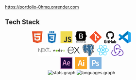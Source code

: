 https://portfolio-0hmq.onrender.com

## Tech Stack

<div align="center">
    <img src="https://github.com/devicons/devicon/blob/master/icons/html5/html5-original.svg" title="HTML5" alt="HTML" width="40" height="40"/>&nbsp;
    <img src="https://github.com/devicons/devicon/blob/master/icons/css3/css3-plain-wordmark.svg" title="CSS3" alt="CSS" width="40" height="40"/>&nbsp;
    <img src="https://github.com/devicons/devicon/blob/master/icons/javascript/javascript-original.svg" title="Javascript" alt="Javascript" width="40" height="40">&nbsp;
    <img src="https://github.com/devicons/devicon/blob/master/icons/bootstrap/bootstrap-plain-wordmark.svg" title="Bootstrap" alt="Bootstrap" width="40" height="40"/>&nbsp;
    <img src="https://github.com/devicons/devicon/blob/master/icons/git/git-plain.svg" title="Git" alt="Git" width="40" height="40">&nbsp;
      <img src="https://github.com/devicons/devicon/blob/master/icons/github/github-original-wordmark.svg" title="GitHub" alt="GitHub" width="40" height="40">&nbsp;
      <img src="https://github.com/devicons/devicon/blob/master/icons/vscode/vscode-original.svg" title="GitHub" alt="GitHub" width="40" height="40">&nbsp;
  <br>
    <img src="https://github.com/devicons/devicon/blob/master/icons/nextjs/nextjs-original-wordmark.svg" title="GitHub" alt="GitHub" width="40" height="40">&nbsp;
    <img src="https://github.com/devicons/devicon/blob/master/icons/nodejs/nodejs-original-wordmark.svg" title="GitHub" alt="GitHub" width="40" height="40">&nbsp;
    <img src="https://github.com/devicons/devicon/blob/master/icons/express/express-original.svg" title="GitHub" alt="GitHub" width="40" height="40">&nbsp;
      <img src="https://github.com/devicons/devicon/blob/master/icons/postgresql/postgresql-original.svg" title="GitHub" alt="GitHub" width="40" height="40">&nbsp;
    <img src="https://github.com/devicons/devicon/blob/master/icons/react/react-original.svg" title="GitHub" alt="GitHub" width="40" height="40">&nbsp;
    <img src="https://github.com/devicons/devicon/blob/master/icons/redux/redux-original.svg" title="GitHub" alt="GitHub" width="40" height="40">&nbsp;
  <br>
    <img src="https://github.com/devicons/devicon/blob/master/icons/aftereffects/aftereffects-original.svg" title="GitHub" alt="GitHub" width="40" height="40">&nbsp;
    <img src="https://github.com/devicons/devicon/blob/master/icons/illustrator/illustrator-plain.svg" title="GitHub" alt="GitHub" width="40" height="40">&nbsp;
    <img src="https://github.com/devicons/devicon/blob/master/icons/photoshop/photoshop-plain.svg" title="GitHub" alt="GitHub" width="40" height="40">&nbsp;
</div>

<div align="center">
  <img src="https://github-readme-stats.vercel.app/api?username=Jatin010700&hide_title=false&hide_rank=false&show_icons=true&include_all_commits=true&count_private=true&disable_animations=false&theme=dracula&locale=en&hide_border=false&order=1" height="150" alt="stats graph"  />
  <img src="https://github-readme-stats.vercel.app/api/top-langs?username=Jatin010700&locale=en&hide_title=false&layout=compact&card_width=320&langs_count=5&theme=dracula&hide_border=false&order=2" height="150" alt="languages graph"  />
</div>
